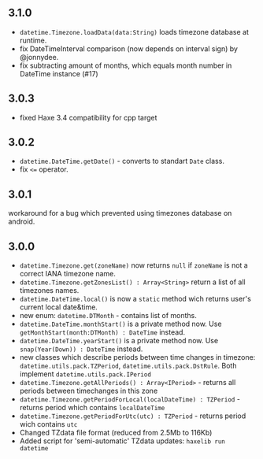 3.1.0
------------------------------
* `datetime.Timezone.loadData(data:String)` loads timezone database at runtime.
* fix DateTimeInterval comparison (now depends on interval sign) by @jonnydee.
* fix subtracting amount of months, which equals month number in DateTime instance (#17)

3.0.3
------------------------------
* fixed Haxe 3.4 compatibility for cpp target

3.0.2
------------------------------
* `datetime.DateTime.getDate()` - converts to standart `Date` class.
* fix `<=` operator.

3.0.1
------------------------------
workaround for a bug which prevented using timezones database on android.

3.0.0
------------------------------
* `datetime.Timezone.get(zoneName)` now returns `null` if `zoneName` is not a correct IANA timezone name.
* `datetime.Timezone.getZonesList() : Array<String>` return a list of all timezones names.
* `datetime.DateTime.local()` is now a `static` method wich returns user's current local date&time.
* new enum: `datetime.DTMonth` - contains list of months.
* `datetime.DateTime.monthStart()` is a private method now. Use `getMonthStart(month:DTMonth) : DateTime` instead.
* `datetime.DateTime.yearStart()` is a private method now. Use `snap(Year(Down)) : DateTime` instead.
* new classes which describe periods between time changes in timezone: `datetime.utils.pack.TZPeriod`, `datetime.utils.pack.DstRule`. Both implement `datetime.utils.pack.IPeriod`
* `datetime.Timezone.getAllPeriods() : Array<IPeriod>` - returns all periods between timechanges in this zone
* `datetime.Timezone.getPeriodForLocal(localDateTime) : TZPeriod` - returns period which contains `localDateTime`
* `datetime.Timezone.getPeriodForUtc(utc) : TZPeriod` - returns period wich contains `utc`
* Changed TZdata file format (reduced from 2.5Mb to 116Kb)
* Added script for 'semi-automatic' TZdata updates: `haxelib run datetime`
